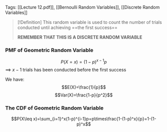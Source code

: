 Tags: [[Lecture 12.pdf]], [[Bernoulli Random Variables]], [[Discrete Random Variables]]

>[!Definition]
>This random variable is used to count the number of trials conducted until achieving ==the first success==
>
>**REMEMBER THAT THIS IS A DISCRETE RANDOM VARIABLE**
>
### PMF of Geometric Random Variable
$$P(X=x)=(1-p)^{x-1}p$$
==> $x-1$ trials has been conducted before the first success

We have:
$$E(X)=\frac{1}{p}$$
$$Var(X)=\frac{1-p}{p^2}$$
### The CDF of Geometric Random Variable
$$P(X\leq x)=\sum_{i=1}^x(1-p)^{i-1}p=p\times\frac{1-(1-p)^x}{p}=1-(1-p)^x$$
